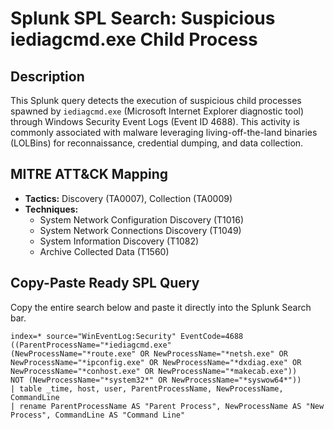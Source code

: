 # Splunk SPL Search: Suspicious iediagcmd.exe Child Process

## Description
This Splunk query detects the execution of suspicious child processes spawned by `iediagcmd.exe` (Microsoft Internet Explorer diagnostic tool) through Windows Security Event Logs (Event ID 4688). This activity is commonly associated with malware leveraging living-off-the-land binaries (LOLBins) for reconnaissance, credential dumping, and data collection.

## MITRE ATT&CK Mapping
- **Tactics:** Discovery (TA0007), Collection (TA0009)
- **Techniques:** 
  - System Network Configuration Discovery (T1016)
  - System Network Connections Discovery (T1049)
  - System Information Discovery (T1082)
  - Archive Collected Data (T1560)

## Copy-Paste Ready SPL Query
Copy the entire search below and paste it directly into the Splunk Search bar.

```spl
index=* source="WinEventLog:Security" EventCode=4688 
((ParentProcessName="*iediagcmd.exe" 
(NewProcessName="*route.exe" OR NewProcessName="*netsh.exe" OR NewProcessName="*ipconfig.exe" OR NewProcessName="*dxdiag.exe" OR NewProcessName="*conhost.exe" OR NewProcessName="*makecab.exe")) 
NOT (NewProcessName="*system32*" OR NewProcessName="*syswow64*"))
| table _time, host, user, ParentProcessName, NewProcessName, CommandLine
| rename ParentProcessName AS "Parent Process", NewProcessName AS "New Process", CommandLine AS "Command Line"
